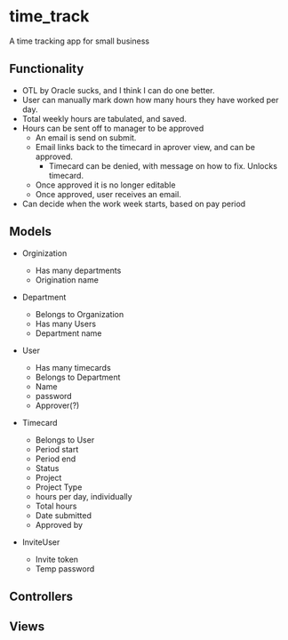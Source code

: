 # time_track
A time tracking app for small business

## Functionality
* OTL by Oracle sucks, and I think I can do one better.
* User can manually mark down how many hours they have worked per day.
* Total weekly hours are tabulated, and saved.
* Hours can be sent off to manager to be approved
	- An email is send on submit.
	- Email links back to the timecard in aprover view, and can be approved.
		- Timecard can be denied, with message on how to fix. Unlocks timecard.
	- Once approved it is no longer editable
	- Once approved, user receives an email.
* Can decide when the work week starts, based on pay period

## Models
* Orginization
	* Has many departments
	- Origination name

* Department
	* Belongs to Organization
	* Has many Users
	- Department name

* User
	* Has many timecards
	* Belongs to Department
	- Name
	- password
	- Approver(?)

* Timecard
	* Belongs to User
	- Period start
	- Period end
	- Status
	- Project
	- Project Type
	- hours per day, individually
	- Total hours
	- Date submitted
	- Approved by

* InviteUser
	- Invite token
	- Temp password

## Controllers

## Views